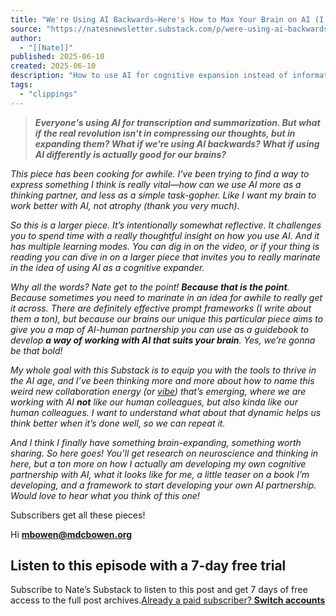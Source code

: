 ```yaml
---
title: "We're Using AI Backwards—Here's How to Max Your Brain on AI (I call it Cognitive Choreography)"
source: "https://natesnewsletter.substack.com/p/were-using-ai-backwardsheres-how?publication_id=1373231&post_id=165591666&isFreemail=true&r=7br8e&triedRedirect=true"
author:
  - "[[Nate]]"
published: 2025-06-10
created: 2025-06-10
description: "How to use AI for cognitive expansion instead of information compression—and why this shift will determine who thrives vs. survives in the age of AI (plus thinking in new ways is fun right?)"
tags:
  - "clippings"
---
```

> ***Everyone's using AI for transcription and summarization. But what if the real revolution isn't in compressing our thoughts, but in expanding them? What if we're using AI backwards? What if using AI differently is actually good for our brains?***

*This piece has been cooking for awhile. I’ve been trying to find a way to express something I think is really vital—how can we use AI more as a thinking partner, and less as a simple task-gopher. Like I want my brain to work better with AI, not atrophy (thank you very much).*

*So this is a larger piece. It’s intentionally somewhat reflective. It challenges you to spend time with a really thoughtful insight on how you use AI. And it has multiple learning modes. You can dig in on the video, or if your thing is reading you can dive in on a larger piece that invites you to really marinate in the idea of using AI as a cognitive expander.*

*Why all the words? Nate get to the point! **Because that is the point**. Because sometimes you need to marinate in an idea for awhile to really get it across. There are definitely effective prompt frameworks (I write about them a ton), but because our brains our unique this particular piece aims to give you a map of AI-human partnership you can use as a guidebook to develop **a way of working with AI that suits your brain**. Yes, we’re gonna be that bold!*

*My whole goal with this Substack is to equip you with the tools to thrive in the AI age, and I’ve been thinking more and more about how to name this weird new collaboration energy (or [vibe](https://natesnewsletter.substack.com/p/the-ai-is-a-vibe-a-short-manifesto)) that’s emerging, where we are working with AI **not** like our human colleagues, but also kinda like our human colleagues. I want to understand what about that dynamic helps us think better when it’s done well, so we can repeat it.*

*And I think I finally have something brain-expanding, something worth sharing. So here goes! You’ll get research on neuroscience and thinking in here, but a ton more on how I actually am developing my own cognitive partnership with AI, what it looks like for me, a little teaser on a book I’m developing, and a framework to start developing your own AI partnership. Would love to hear what you think of this one!*

Subscribers get all these pieces!

Hi **mbowen@mdcbowen.org**

## Listen to this episode with a 7-day free trial

Subscribe to Nate’s Substack to listen to this post and get 7 days of free access to the full post archives.[Already a paid subscriber? **Switch accounts**](https://substack.com/sign-in?redirect=%2Fp%2Fwere-using-ai-backwardsheres-how%3Fpublication_id%3D1373231%26post_id%3D165591666%26isFreemail%3Dtrue%26r%3D7br8e%26triedRedirect%3Dtrue&for_pub=natesnewsletter&change_user=true)